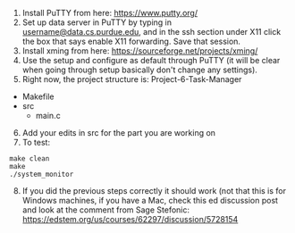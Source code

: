 1. Install PuTTY from here: https://www.putty.org/
2. Set up data server in PuTTY by typing in username@data.cs.purdue.edu, and in the ssh section under X11 click the box that says enable X11 forwarding. Save that session.
3. Install xming from here: https://sourceforge.net/projects/xming/
4. Use the setup and configure as default through PuTTY (it will be clear when going through setup basically don't change any settings).
5. Right now, the project structure is:
Project-6-Task-Manager
  - Makefile
  - src
    - main.c
6. Add your edits in src for the part you are working on
7. To test:
```
make clean
make
./system_monitor
```
8. If you did the previous steps correctly it should work (not that this is for Windows machines, if you have a Mac, check this ed discussion post and look at the comment from Sage Stefonic: https://edstem.org/us/courses/62297/discussion/5728154
